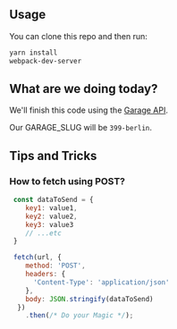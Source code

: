 ## Usage
You can clone this repo and then run:

```bash
yarn install
webpack-dev-server
```
## What are we doing today?

We'll finish this code using the [Garage API](https://github.com/lewagon/garage-api#wagon---garage-api-).

Our GARAGE_SLUG will be `399-berlin`.

## Tips and Tricks

### How to fetch using POST?

```javascript
 const dataToSend = {
 	key1: value1,
 	key2: value2,
 	key3: value3
 	// ...etc
 }

 fetch(url, {
    method: 'POST',
    headers: {
      'Content-Type': 'application/json'
    },
    body: JSON.stringify(dataToSend)
  })
    .then(/* Do your Magic */);
```

